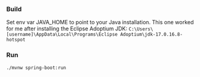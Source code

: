 ### Build

Set env var JAVA_HOME to point to your Java installation.  This one worked for me after installing the Eclipse Adoptium JDK:
`C:\Users\[username]\AppData\Local\Programs\Eclipse Adoptium\jdk-17.0.16.8-hotspot`

### Run

`./mvnw spring-boot:run`